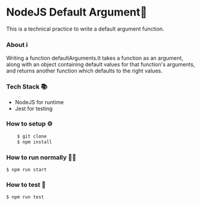 # NodeJS Default Argument🍏
This is a technical practice to write a default argument function.

### About ℹ️

Writing a function defaultArguments.It takes a function as an argument, along with an object
containing default values for that function's arguments, and returns another function which defaults to the right values.

### Tech Stack 📚

 - NodeJS for runtime
 - Jest for testing

### How to setup ⚙️

```sh
    $ git clone
    $ npm install
```

### How to run normally 🏃‍♂️

``
    $ npm run start
``

### How to test 🧪

``
    $ npm run test
``
